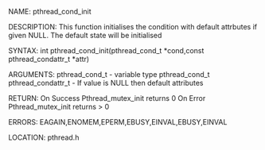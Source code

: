 NAME: pthread_cond_init

DESCRIPTION: This function initialises the condition  with default attrbutes if given NULL. The default state will be initialised
          

SYNTAX: int pthread_cond_init(pthread_cond_t *cond,const pthread_condattr_t *attr)

ARGUMENTS: pthread_cond_t        -   variable type pthread_cond_t
           pthread_condattr_t    -  If value is NULL then default attributes

RETURN:   On Success Pthread_mutex_init returns 0
          On Error Pthread_mutex_init returns > 0

ERRORS:  EAGAIN,ENOMEM,EPERM,EBUSY,EINVAL,EBUSY,EINVAL

LOCATION: pthread.h

